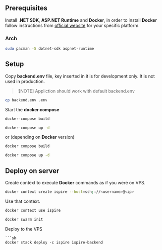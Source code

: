 ## Prerequisites

Install **.NET SDK**, **ASP.NET Runtime** and **Docker**, in order to install **Docker** follow instructions from [official website](https://docs.docker.com/engine/install/) for your specific platform.

### Arch

```sh 
sudo pacman -S dotnet-sdk aspnet-runtime
```

## Setup

Copy **backend.env** file, key inserted in it is for development only. It is not used in production.

>![NOTE]
> Appliction should work with default backend.env

```sh
cp backend.env .env
```


Start the **docker compose**

```sh
docker-compose build

docker-compose up -d
```

or (depending on **Docker** version)

```sh
docker compose build

docker compose up -d
```

## Deploy on server

Create context to execute **Docker** commands as if you were on VPS.
```sh
docker context create ispire --host=ssh;://<username>@<ip>
```

Use that context.
```sh
docker context use ispire
```

```sh
docker swarm init
```

Deploy to the VPS
```
```sh
docker stack deploy -c ispire ispire-backend
```
